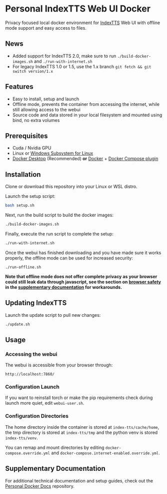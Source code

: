 # Personal IndexTTS Web UI Docker
Privacy focused local docker environment for [IndexTTS](https://github.com/index-tts/index-tts) Web UI with offline mode support and easy access to files.

## News
 - Added support for IndexTTS 2.0, make sure to run `./build-docker-images.sh` and `./run-with-internet.sh`
 - For legacy IndexTTS 1.0 or 1.5, use the 1.x branch `git fetch && git switch version/1.x`
 
## Features
- Easy to install, setup and launch
- Offline mode, prevents the container from accessing the internet, while still allowing access to the webui
- Source code and data stored in your local filesystem and mounted using bind, no extra volumes

## Prerequisites

  - Cuda / Nvidia GPU
  - Linux or [Windows Subsystem for Linux](https://learn.microsoft.com/en-us/windows/wsl/install)
  - [Docker Desktop](https://www.docker.com/products/docker-desktop/) (Recommended) **or** [Docker](https://docs.docker.com/engine/install/) + [Docker Compose plugin](https://docs.docker.com/compose/install/)


## Installation

Clone or download this repository into your Linux or WSL distro.

Launch the setup script:
```bash
bash setup.sh
```

Next, run the build script to build the docker images:
```bash
./build-docker-images.sh
```

Finally, execute the run script to complete the setup:
```bash
./run-with-internet.sh
```

Once the webui has finished downloading and you have made sure it works properly, the offline mode can be used for increased security:
```
./run-offline.sh
```

**Note that offline mode does not offer complete privacy as your browser could still leak data through javascript, see the section on [browser safety](https://github.com/LentoMan/personal-docker-docs/blob/main/browser-safety.md) in the [supplementary documentation](https://github.com/LentoMan/personal-docker-docs) for workarounds.**

## Updating IndexTTS

Launch the update script to pull new changes:
```bash
./update.sh
```

## Usage

### Accessing the webui
The webui is accessible from your browser through:
```
http://localhost:7860/
```

### Configuration Launch

If you want to reinstall torch or make the pip requirements check during launch more quiet, edit `webui-user.sh`.

### Configuration Directories

The home directory inside the container is stored at `index-tts/cache/home`, the tmp directory is stored at `index-tts/tmp` and the python venv is stored `index-tts/venv`.

You can remap and mount directories by editing `docker-compose.override.yml` and `docker-compose.internet-enabled.override.yml`.

## Supplementary Documentation
For additional technical documentation and setup guides, check out the [Personal Docker Docs](https://github.com/LentoMan/personal-docker-docs) repository.
